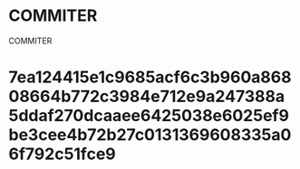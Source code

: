 # COMMITER
COMMITER






# 7ea124415e1c9685acf6c3b960a86808664b772c3984e712e9a247388a5ddaf270dcaaee6425038e6025ef9be3cee4b72b27c0131369608335a06f792c51fce9
